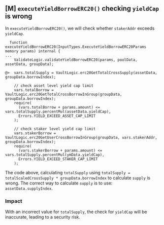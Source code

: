 ## [M] `executeYieldBorrowERC20()` checking `yieldCap` is wrong

In `executeYieldBorrowERC20()`, we will check whether `stakerAddr` exceeds `yieldCap`.

```solidity
  function executeYieldBorrowERC20(InputTypes.ExecuteYieldBorrowERC20Params memory params) internal {
...
    ValidateLogic.validateYieldBorrowERC20(params, poolData, assetData, groupData);

@>  vars.totalSupply = VaultLogic.erc20GetTotalCrossSupply(assetData, groupData.borrowIndex);

    // check asset level yield cap limit
    vars.totalBorrow = VaultLogic.erc20GetTotalCrossBorrowInGroup(groupData, groupData.borrowIndex);
    require(
      (vars.totalBorrow + params.amount) <= vars.totalSupply.percentMul(assetData.yieldCap),
      Errors.YIELD_EXCEED_ASSET_CAP_LIMIT
    );

    // check staker level yield cap limit
    vars.stakerBorrow = VaultLogic.erc20GetUserCrossBorrowInGroup(groupData, vars.stakerAddr, groupData.borrowIndex);
    require(
      (vars.stakerBorrow + params.amount) <= vars.totalSupply.percentMul(ymData.yieldCap),
      Errors.YIELD_EXCEED_STAKER_CAP_LIMIT
    );
```

The code above, calculating `totalSupply` using `totalSupply = totalScaledCrossSupply * groupData.borrowIndex` to calculate `supply` is wrong. The correct way to calculate `supply` is to use: `assetData.supplyIndex`.

### Impact

With an incorrect value for `totalSupply`, the check for `yieldCap` will be inaccurate, leading to a security risk.



